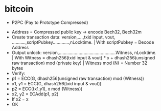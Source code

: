 # bitcoin
* P2PC (Pay to Prototype Compressed)
- Address = Compressed public key -> encode Bech32, Bech32m
- Create transaction data: version,....,txid input, vout, ...........,scriptPubkey.............,nLocktime.
| With scriptPubkey = Decode Address
- Output unlock: version,..............................................Witness, nLocktime.
| With Witness = dhash256(txid input & vout) * x + dhash256(unsigned raw transaction) mod (private key)
| Witness mod (N) = Number 32 bytes
- Verify: 
- p1 = ECC(G, dhash256(unsigned raw transaction) mod (Witness)) 
- x1, y1 = ECC(G, dhash256(txid input & vout))
- p2 = ECC((x1,y1), x mod (Witness)) 
- x2, y2 = ECAdd(p1, p2) 
- If x2 = x
- OK
